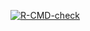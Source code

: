<!-- badges: start -->
[![R-CMD-check](https://github.com/Bjorhag-a/Labb-3/actions/workflows/R-CMD-check.yaml/badge.svg)](https://github.com/Bjorhag-a/Labb-3/actions/workflows/R-CMD-check.yaml)
<!-- badges: end -->

